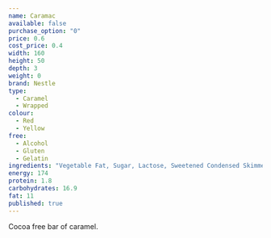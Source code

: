 ```yaml
---
name: Caramac
available: false
purchase_option: "0"
price: 0.6
cost_price: 0.4
width: 160
height: 50
depth: 3
weight: 0
brand: Nestle
type: 
  - Caramel
  - Wrapped
colour: 
  - Red
  - Yellow
free: 
  - Alcohol
  - Gluten
  - Gelatin
ingredients: "Vegetable Fat, Sugar, Lactose, Sweetened Condensed Skimmed Milk, Skimmed Milk Powder, Butter, Emulsifier (Soya Lecithin), Treacle, Salt, Flavouring "
energy: 174
protein: 1.8
carbohydrates: 16.9
fat: 11
published: true
---
```


Cocoa free bar of caramel.
